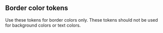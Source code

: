 ## Border color tokens

Use these tokens for border colors only. These tokens should not be used for background colors or text colors.
